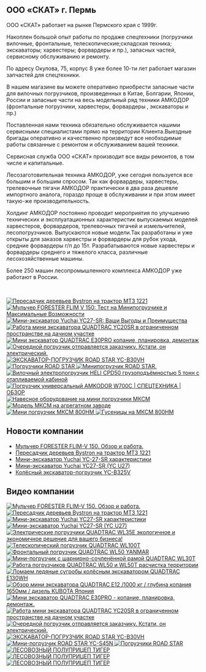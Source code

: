 ## ООО «СКАТ» г. Пермь
<p>ООО «СКАТ» работает на рынке Пермского края с 1999г.</p>
<p>Накоплен большой опыт работы по продаже спецтехники (погрузчики вилочные, фронтальные, телескопические;складская техника; экскаваторы; харвестеры; форвардеры и пр.), запасных частей, сервисному обслуживанию и ремонту.</p>
<p>По адресу Окулова, 75, корпус 8 уже более 10-ти лет работает магазин запчастей для спецтехники.</p>
<p>В нашем магазине вы можете оперативно приобрести запасные части для вилочных погрузчиков, произведенных в Китае, Болгарии, Японии, России и запасные части на весь модельный ряд техники АМКОДОР (фронтальные погрузчики, харвестеры, форвардеры , экскаваторы и пр.)</p>
<p>Поставленная нами техника обязательно обслуживается нашими сервисными специалистами прямо на территории Клиента.Выездные бригады оперативно и качественно произведут все необходимые работы связанные с ремонтом и обслуживанием вашей техники.</p>
<p>Сервисная служба ООО «СКАТ» производит все виды ремонтов, в том числе и капитальные.</p>
<p>Лесозаготовительная техника АМКОДОР, уже сегодня пользуется все большим и большим спросом. Так как форвардеры, харвестеры, трелевочные тягачи АМКОДОР практически в два раза дешевле импортного аналога, гораздо проще в обслуживании и при этом имеет такую-же производительность.</p>
<p>Холдинг АМКОДОР постоянно проводит мероприятия по улучшению технических и эксплуатационных характеристик выпускаемых моделей харвестеров, форвардеров, трелевочных тягачей и измельчителей, лесопогрузчиков. Выпускаются новые модели.Так разработаны и уже открыты для заказов харвестры и форвардеры для рубок ухода, средние форвардеры г/п до 15т. Разрабатываются новые харвестеры и форвардеры среднего и тяжелого класса, различные лесохозяйственные машины.</p>
<p>Более 250 машин лесопромышленного комплекса АМКОДОР уже работают в России.</p>
<p>&nbsp;</p>
<!-- BEGIN EXAMPLE-YOUTUBE-CARDS -->
<a href="https://www.youtube.com/watch?v=Jy071J7c95Q">
  <picture>
    <source media="(prefers-color-scheme: dark)" srcset="https://ytcards.demolab.com/?id=Jy071J7c95Q&title=%D0%9F%D0%B5%D1%80%D0%B5%D1%81%D0%B0%D0%B4%D1%87%D0%B8%D0%BA+%D0%B4%D0%B5%D1%80%D0%B5%D0%B2%D1%8C%D0%B5%D0%B2+Bystron+%D0%BD%D0%B0+%D1%82%D1%80%D0%B0%D0%BA%D1%82%D0%BE%D1%80+%D0%9C%D0%A2%D0%97+1221&lang=en&timestamp=1721041106&background_color=%230d1117&title_color=%23ffffff&stats_color=%23dedede&max_title_lines=2&width=250&border_radius=5&duration=431">
    <img src="https://ytcards.demolab.com/?id=Jy071J7c95Q&title=%D0%9F%D0%B5%D1%80%D0%B5%D1%81%D0%B0%D0%B4%D1%87%D0%B8%D0%BA+%D0%B4%D0%B5%D1%80%D0%B5%D0%B2%D1%8C%D0%B5%D0%B2+Bystron+%D0%BD%D0%B0+%D1%82%D1%80%D0%B0%D0%BA%D1%82%D0%BE%D1%80+%D0%9C%D0%A2%D0%97+1221&lang=en&timestamp=1721041106&background_color=%23ffffff&title_color=%2324292f&stats_color=%2357606a&max_title_lines=2&width=250&border_radius=5&duration=431" alt="Пересадчик деревьев Bystron на трактор МТЗ 1221" title="Пересадчик деревьев Bystron на трактор МТЗ 1221">
  </picture>
</a>
<a href="https://www.youtube.com/watch?v=oZb6ci3zRDw">
  <picture>
    <source media="(prefers-color-scheme: dark)" srcset="https://ytcards.demolab.com/?id=oZb6ci3zRDw&title=%D0%9C%D1%83%D0%BB%D1%8C%D1%87%D0%B5%D1%80+FORESTER+FLIM+V+150%3A+%D0%A2%D0%B5%D1%81%D1%82+%D0%BD%D0%B0+%D0%9C%D0%B8%D0%BD%D0%B8%D0%BF%D0%BE%D0%B3%D1%80%D1%83%D0%B7%D1%87%D0%B8%D0%BA%D0%B5+%D0%B8+%D0%9C%D0%B0%D0%BA%D1%81%D0%B8%D0%BC%D0%B0%D0%BB%D1%8C%D0%BD%D1%8B%D0%B5+%D0%92%D0%BE%D0%B7%D0%BC%D0%BE%D0%B6%D0%BD%D0%BE%D1%81%D1%82%D0%B8&lang=en&timestamp=1721041084&background_color=%230d1117&title_color=%23ffffff&stats_color=%23dedede&max_title_lines=2&width=250&border_radius=5&duration=1469">
    <img src="https://ytcards.demolab.com/?id=oZb6ci3zRDw&title=%D0%9C%D1%83%D0%BB%D1%8C%D1%87%D0%B5%D1%80+FORESTER+FLIM+V+150%3A+%D0%A2%D0%B5%D1%81%D1%82+%D0%BD%D0%B0+%D0%9C%D0%B8%D0%BD%D0%B8%D0%BF%D0%BE%D0%B3%D1%80%D1%83%D0%B7%D1%87%D0%B8%D0%BA%D0%B5+%D0%B8+%D0%9C%D0%B0%D0%BA%D1%81%D0%B8%D0%BC%D0%B0%D0%BB%D1%8C%D0%BD%D1%8B%D0%B5+%D0%92%D0%BE%D0%B7%D0%BC%D0%BE%D0%B6%D0%BD%D0%BE%D1%81%D1%82%D0%B8&lang=en&timestamp=1721041084&background_color=%23ffffff&title_color=%2324292f&stats_color=%2357606a&max_title_lines=2&width=250&border_radius=5&duration=1469" alt="Мульчер FORESTER FLIM V 150: Тест на Минипогрузчике и Максимальные Возможности" title="Мульчер FORESTER FLIM V 150: Тест на Минипогрузчике и Максимальные Возможности">
  </picture>
</a>
<a href="https://www.youtube.com/watch?v=jUWL78gJAHk">
  <picture>
    <source media="(prefers-color-scheme: dark)" srcset="https://ytcards.demolab.com/?id=jUWL78gJAHk&title=%D0%9C%D0%B8%D0%BD%D0%B8-%D1%8D%D0%BA%D1%81%D0%BA%D0%B0%D0%B2%D0%B0%D1%82%D0%BE%D1%80+Yuchai+YC27-SR%3A+%D0%92%D0%B0%D1%88%D0%B8+%D0%92%D1%8B%D0%B3%D0%BE%D0%B4%D1%8B+%D0%B8+%D0%9F%D1%80%D0%B5%D0%B8%D0%BC%D1%83%D1%89%D0%B5%D1%81%D1%82%D0%B2%D0%B0&lang=en&timestamp=1721040947&background_color=%230d1117&title_color=%23ffffff&stats_color=%23dedede&max_title_lines=2&width=250&border_radius=5&duration=129">
    <img src="https://ytcards.demolab.com/?id=jUWL78gJAHk&title=%D0%9C%D0%B8%D0%BD%D0%B8-%D1%8D%D0%BA%D1%81%D0%BA%D0%B0%D0%B2%D0%B0%D1%82%D0%BE%D1%80+Yuchai+YC27-SR%3A+%D0%92%D0%B0%D1%88%D0%B8+%D0%92%D1%8B%D0%B3%D0%BE%D0%B4%D1%8B+%D0%B8+%D0%9F%D1%80%D0%B5%D0%B8%D0%BC%D1%83%D1%89%D0%B5%D1%81%D1%82%D0%B2%D0%B0&lang=en&timestamp=1721040947&background_color=%23ffffff&title_color=%2324292f&stats_color=%2357606a&max_title_lines=2&width=250&border_radius=5&duration=129" alt="Мини-экскаватор Yuchai YC27-SR: Ваши Выгоды и Преимущества" title="Мини-экскаватор Yuchai YC27-SR: Ваши Выгоды и Преимущества">
  </picture>
</a>
<a href="https://www.youtube.com/watch?v=w0Z1gLIR77w">
  <picture>
    <source media="(prefers-color-scheme: dark)" srcset="https://ytcards.demolab.com/?id=w0Z1gLIR77w&title=%D0%A0%D0%B0%D0%B1%D0%BE%D1%82%D0%B0+%D0%BC%D0%B8%D0%BD%D0%B8+%D1%8D%D0%BA%D1%81%D0%BA%D0%B0%D0%B2%D0%B0%D1%82%D0%BE%D1%80%D0%B0+QUADTRAC+YC20SR+%D0%B2+%D0%BE%D0%B3%D1%80%D0%B0%D0%BD%D0%B8%D1%87%D0%B5%D0%BD%D0%BD%D0%BE%D0%BC+%D0%BF%D1%80%D0%BE%D1%81%D1%82%D1%80%D0%B0%D0%BD%D1%81%D1%82%D0%B2%D0%B5+%D0%BD%D0%B0+%D0%B4%D0%B0%D1%87%D0%BD%D0%BE%D0%BC+%D1%83%D1%87%D0%B0%D1%81%D1%82%D0%BA%D0%B5&lang=en&timestamp=1714297989&background_color=%230d1117&title_color=%23ffffff&stats_color=%23dedede&max_title_lines=2&width=250&border_radius=5&duration=66">
    <img src="https://ytcards.demolab.com/?id=w0Z1gLIR77w&title=%D0%A0%D0%B0%D0%B1%D0%BE%D1%82%D0%B0+%D0%BC%D0%B8%D0%BD%D0%B8+%D1%8D%D0%BA%D1%81%D0%BA%D0%B0%D0%B2%D0%B0%D1%82%D0%BE%D1%80%D0%B0+QUADTRAC+YC20SR+%D0%B2+%D0%BE%D0%B3%D1%80%D0%B0%D0%BD%D0%B8%D1%87%D0%B5%D0%BD%D0%BD%D0%BE%D0%BC+%D0%BF%D1%80%D0%BE%D1%81%D1%82%D1%80%D0%B0%D0%BD%D1%81%D1%82%D0%B2%D0%B5+%D0%BD%D0%B0+%D0%B4%D0%B0%D1%87%D0%BD%D0%BE%D0%BC+%D1%83%D1%87%D0%B0%D1%81%D1%82%D0%BA%D0%B5&lang=en&timestamp=1714297989&background_color=%23ffffff&title_color=%2324292f&stats_color=%2357606a&max_title_lines=2&width=250&border_radius=5&duration=66" alt="Работа мини экскаватора QUADTRAC YC20SR в ограниченном пространстве на дачном участке" title="Работа мини экскаватора QUADTRAC YC20SR в ограниченном пространстве на дачном участке">
  </picture>
</a>
<a href="https://www.youtube.com/watch?v=08Nr60QpfLg">
  <picture>
    <source media="(prefers-color-scheme: dark)" srcset="https://ytcards.demolab.com/?id=08Nr60QpfLg&title=%D0%9C%D0%B8%D0%BD%D0%B8+%D1%8D%D0%BA%D1%81%D0%BA%D0%B0%D0%B2%D0%B0%D1%82%D0%BE%D1%80+QUADTRAC+E30PRO+++%D0%BA%D0%BE%D0%BF%D0%B0%D0%BD%D0%B8%D0%B5%2C+%D0%BF%D0%BB%D0%B0%D0%BD%D0%B8%D1%80%D0%BE%D0%B2%D0%BA%D0%B0%2C+%D0%B4%D0%B5%D0%BC%D0%BE%D0%BD%D1%82%D0%B0%D0%B6&lang=en&timestamp=1714297781&background_color=%230d1117&title_color=%23ffffff&stats_color=%23dedede&max_title_lines=2&width=250&border_radius=5&duration=133">
    <img src="https://ytcards.demolab.com/?id=08Nr60QpfLg&title=%D0%9C%D0%B8%D0%BD%D0%B8+%D1%8D%D0%BA%D1%81%D0%BA%D0%B0%D0%B2%D0%B0%D1%82%D0%BE%D1%80+QUADTRAC+E30PRO+++%D0%BA%D0%BE%D0%BF%D0%B0%D0%BD%D0%B8%D0%B5%2C+%D0%BF%D0%BB%D0%B0%D0%BD%D0%B8%D1%80%D0%BE%D0%B2%D0%BA%D0%B0%2C+%D0%B4%D0%B5%D0%BC%D0%BE%D0%BD%D1%82%D0%B0%D0%B6&lang=en&timestamp=1714297781&background_color=%23ffffff&title_color=%2324292f&stats_color=%2357606a&max_title_lines=2&width=250&border_radius=5&duration=133" alt="Мини экскаватор QUADTRAC E30PRO   копание, планировка, демонтаж" title="Мини экскаватор QUADTRAC E30PRO   копание, планировка, демонтаж">
  </picture>
</a>
<a href="https://www.youtube.com/watch?v=_2dPwJcfHyo">
  <picture>
    <source media="(prefers-color-scheme: dark)" srcset="https://ytcards.demolab.com/?id=_2dPwJcfHyo&title=%D0%9E%D1%87%D0%B5%D1%80%D0%B5%D0%B4%D0%BD%D0%BE%D0%B9+%D0%BF%D0%BE%D0%B3%D1%80%D1%83%D0%B7%D1%87%D0%B8%D0%BA+%D0%BE%D1%82%D0%BF%D1%80%D0%B0%D0%B2%D0%BB%D1%8F%D0%B5%D1%82%D1%81%D1%8F+%D0%B7%D0%B0%D0%BA%D0%B0%D0%B7%D1%87%D0%B8%D0%BA%D1%83.+%D0%9A%D1%81%D1%82%D0%B0%D1%82%D0%B8%2C+%D0%BE%D0%BD+%D1%8D%D0%BB%D0%B5%D0%BA%D1%82%D1%80%D0%B8%D1%87%D0%B5%D1%81%D0%BA%D0%B8%D0%B9.&lang=en&timestamp=1707813107&background_color=%230d1117&title_color=%23ffffff&stats_color=%23dedede&max_title_lines=2&width=250&border_radius=5&duration=25">
    <img src="https://ytcards.demolab.com/?id=_2dPwJcfHyo&title=%D0%9E%D1%87%D0%B5%D1%80%D0%B5%D0%B4%D0%BD%D0%BE%D0%B9+%D0%BF%D0%BE%D0%B3%D1%80%D1%83%D0%B7%D1%87%D0%B8%D0%BA+%D0%BE%D1%82%D0%BF%D1%80%D0%B0%D0%B2%D0%BB%D1%8F%D0%B5%D1%82%D1%81%D1%8F+%D0%B7%D0%B0%D0%BA%D0%B0%D0%B7%D1%87%D0%B8%D0%BA%D1%83.+%D0%9A%D1%81%D1%82%D0%B0%D1%82%D0%B8%2C+%D0%BE%D0%BD+%D1%8D%D0%BB%D0%B5%D0%BA%D1%82%D1%80%D0%B8%D1%87%D0%B5%D1%81%D0%BA%D0%B8%D0%B9.&lang=en&timestamp=1707813107&background_color=%23ffffff&title_color=%2324292f&stats_color=%2357606a&max_title_lines=2&width=250&border_radius=5&duration=25" alt="Очередной погрузчик отправляется заказчику. Кстати, он электрический." title="Очередной погрузчик отправляется заказчику. Кстати, он электрический.">
  </picture>
</a>
<a href="https://www.youtube.com/watch?v=OM5D0DaQEmE">
  <picture>
    <source media="(prefers-color-scheme: dark)" srcset="https://ytcards.demolab.com/?id=OM5D0DaQEmE&title=%D0%AD%D0%9A%D0%A1%D0%9A%D0%90%D0%92%D0%90%D0%A2%D0%9E%D0%A0-%D0%9F%D0%9E%D0%93%D0%A0%D0%A3%D0%97%D0%A7%D0%98%D0%9A+ROAD+STAR+YC-B30VH&lang=en&timestamp=1707307307&background_color=%230d1117&title_color=%23ffffff&stats_color=%23dedede&max_title_lines=2&width=250&border_radius=5&duration=59">
    <img src="https://ytcards.demolab.com/?id=OM5D0DaQEmE&title=%D0%AD%D0%9A%D0%A1%D0%9A%D0%90%D0%92%D0%90%D0%A2%D0%9E%D0%A0-%D0%9F%D0%9E%D0%93%D0%A0%D0%A3%D0%97%D0%A7%D0%98%D0%9A+ROAD+STAR+YC-B30VH&lang=en&timestamp=1707307307&background_color=%23ffffff&title_color=%2324292f&stats_color=%2357606a&max_title_lines=2&width=250&border_radius=5&duration=59" alt="ЭКСКАВАТОР-ПОГРУЗЧИК ROAD STAR YC-B30VH" title="ЭКСКАВАТОР-ПОГРУЗЧИК ROAD STAR YC-B30VH">
  </picture>
</a>
<a href="https://www.youtube.com/watch?v=v1id_CkKj28">
  <picture>
    <source media="(prefers-color-scheme: dark)" srcset="https://ytcards.demolab.com/?id=v1id_CkKj28&title=%D0%9F%D0%BE%D0%B3%D1%80%D1%83%D0%B7%D1%87%D0%B8%D0%BA%D0%B8+ROAD+STAR&lang=en&timestamp=1707305931&background_color=%230d1117&title_color=%23ffffff&stats_color=%23dedede&max_title_lines=2&width=250&border_radius=5&duration=21">
    <img src="https://ytcards.demolab.com/?id=v1id_CkKj28&title=%D0%9F%D0%BE%D0%B3%D1%80%D1%83%D0%B7%D1%87%D0%B8%D0%BA%D0%B8+ROAD+STAR&lang=en&timestamp=1707305931&background_color=%23ffffff&title_color=%2324292f&stats_color=%2357606a&max_title_lines=2&width=250&border_radius=5&duration=21" alt="Погрузчики ROAD STAR" title="Погрузчики ROAD STAR">
  </picture>
</a>
<a href="https://www.youtube.com/watch?v=YoTPnRT1Xms">
  <picture>
    <source media="(prefers-color-scheme: dark)" srcset="https://ytcards.demolab.com/?id=YoTPnRT1Xms&title=%D0%9C%D0%B8%D0%BD%D0%B8%D0%BF%D0%BE%D0%B3%D1%80%D1%83%D0%B7%D1%87%D0%B8%D0%BA+ROAD+STAR.&lang=en&timestamp=1707290357&background_color=%230d1117&title_color=%23ffffff&stats_color=%23dedede&max_title_lines=2&width=250&border_radius=5&duration=59">
    <img src="https://ytcards.demolab.com/?id=YoTPnRT1Xms&title=%D0%9C%D0%B8%D0%BD%D0%B8%D0%BF%D0%BE%D0%B3%D1%80%D1%83%D0%B7%D1%87%D0%B8%D0%BA+ROAD+STAR.&lang=en&timestamp=1707290357&background_color=%23ffffff&title_color=%2324292f&stats_color=%2357606a&max_title_lines=2&width=250&border_radius=5&duration=59" alt="Минипогрузчик ROAD STAR." title="Минипогрузчик ROAD STAR.">
  </picture>
</a>
<a href="https://www.youtube.com/watch?v=k38pQ8A0ZL0">
  <picture>
    <source media="(prefers-color-scheme: dark)" srcset="https://ytcards.demolab.com/?id=k38pQ8A0ZL0&title=%D0%92%D0%B8%D0%BB%D0%BE%D1%87%D0%BD%D1%8B%D0%B9+%D1%8D%D0%BB%D0%B5%D0%BA%D1%82%D1%80%D0%BE%D0%BF%D0%BE%D0%B3%D1%80%D1%83%D0%B7%D1%87%D0%B8%D0%BA+HELI+CPD50+%D0%B3%D1%80%D1%83%D0%B7%D0%BE%D0%BF%D0%BE%D0%B4%D1%8A%D1%91%D0%BC%D0%BD%D0%BE%D1%81%D1%82%D1%8C%D1%8E+5+%D1%82%D0%BE%D0%BD%D0%BD+%D1%81+%D0%BE%D1%82%D0%B0%D0%BF%D0%BB%D0%B8%D0%B2%D0%B0%D0%B5%D0%BC%D0%BE%D0%B9+%D0%BA%D0%B0%D0%B1%D0%B8%D0%BD%D0%BE%D0%B9&lang=en&timestamp=1691487350&background_color=%230d1117&title_color=%23ffffff&stats_color=%23dedede&max_title_lines=2&width=250&border_radius=5&duration=69">
    <img src="https://ytcards.demolab.com/?id=k38pQ8A0ZL0&title=%D0%92%D0%B8%D0%BB%D0%BE%D1%87%D0%BD%D1%8B%D0%B9+%D1%8D%D0%BB%D0%B5%D0%BA%D1%82%D1%80%D0%BE%D0%BF%D0%BE%D0%B3%D1%80%D1%83%D0%B7%D1%87%D0%B8%D0%BA+HELI+CPD50+%D0%B3%D1%80%D1%83%D0%B7%D0%BE%D0%BF%D0%BE%D0%B4%D1%8A%D1%91%D0%BC%D0%BD%D0%BE%D1%81%D1%82%D1%8C%D1%8E+5+%D1%82%D0%BE%D0%BD%D0%BD+%D1%81+%D0%BE%D1%82%D0%B0%D0%BF%D0%BB%D0%B8%D0%B2%D0%B0%D0%B5%D0%BC%D0%BE%D0%B9+%D0%BA%D0%B0%D0%B1%D0%B8%D0%BD%D0%BE%D0%B9&lang=en&timestamp=1691487350&background_color=%23ffffff&title_color=%2324292f&stats_color=%2357606a&max_title_lines=2&width=250&border_radius=5&duration=69" alt="Вилочный электропогрузчик HELI CPD50 грузоподъёмностью 5 тонн с отапливаемой кабиной" title="Вилочный электропогрузчик HELI CPD50 грузоподъёмностью 5 тонн с отапливаемой кабиной">
  </picture>
</a>
<a href="https://www.youtube.com/watch?v=5yVacoNXdY4">
  <picture>
    <source media="(prefers-color-scheme: dark)" srcset="https://ytcards.demolab.com/?id=5yVacoNXdY4&title=%D0%9F%D0%BE%D0%B3%D1%80%D1%83%D0%B7%D1%87%D0%B8%D0%BA+%D1%83%D0%BD%D0%B8%D0%B2%D0%B5%D1%80%D1%81%D0%B0%D0%BB%D1%8C%D0%BD%D1%8B%D0%B9+AMKODOR+W700C+%7C+%D0%A1%D0%9F%D0%95%D0%A6%D0%A2%D0%95%D0%A5%D0%9D%D0%98%D0%9A%D0%90+%7C+%D0%9E%D0%91%D0%97%D0%9E%D0%A0&lang=en&timestamp=1690118526&background_color=%230d1117&title_color=%23ffffff&stats_color=%23dedede&max_title_lines=2&width=250&border_radius=5&duration=252">
    <img src="https://ytcards.demolab.com/?id=5yVacoNXdY4&title=%D0%9F%D0%BE%D0%B3%D1%80%D1%83%D0%B7%D1%87%D0%B8%D0%BA+%D1%83%D0%BD%D0%B8%D0%B2%D0%B5%D1%80%D1%81%D0%B0%D0%BB%D1%8C%D0%BD%D1%8B%D0%B9+AMKODOR+W700C+%7C+%D0%A1%D0%9F%D0%95%D0%A6%D0%A2%D0%95%D0%A5%D0%9D%D0%98%D0%9A%D0%90+%7C+%D0%9E%D0%91%D0%97%D0%9E%D0%A0&lang=en&timestamp=1690118526&background_color=%23ffffff&title_color=%2324292f&stats_color=%2357606a&max_title_lines=2&width=250&border_radius=5&duration=252" alt="Погрузчик универсальный AMKODOR W700C | СПЕЦТЕХНИКА | ОБЗОР" title="Погрузчик универсальный AMKODOR W700C | СПЕЦТЕХНИКА | ОБЗОР">
  </picture>
</a>
<a href="https://www.youtube.com/watch?v=8idvcJyKXFA">
  <picture>
    <source media="(prefers-color-scheme: dark)" srcset="https://ytcards.demolab.com/?id=8idvcJyKXFA&title=%D0%9D%D0%B0%D0%B2%D0%B5%D1%81%D0%BD%D0%BE%D0%B5+%D0%BE%D0%B1%D0%BE%D1%80%D1%83%D0%B4%D0%BE%D0%B2%D0%B0%D0%BD%D0%B8%D0%B5+%D0%BD%D0%B0+%D0%BC%D0%B8%D0%BD%D0%B8+%D0%BF%D0%BE%D0%B3%D1%80%D1%83%D0%B7%D1%87%D0%B8%D0%BA%D0%B8+%D0%9C%D0%9A%D0%A1%D0%9C&lang=en&timestamp=1657096725&background_color=%230d1117&title_color=%23ffffff&stats_color=%23dedede&max_title_lines=2&width=250&border_radius=5&duration=25">
    <img src="https://ytcards.demolab.com/?id=8idvcJyKXFA&title=%D0%9D%D0%B0%D0%B2%D0%B5%D1%81%D0%BD%D0%BE%D0%B5+%D0%BE%D0%B1%D0%BE%D1%80%D1%83%D0%B4%D0%BE%D0%B2%D0%B0%D0%BD%D0%B8%D0%B5+%D0%BD%D0%B0+%D0%BC%D0%B8%D0%BD%D0%B8+%D0%BF%D0%BE%D0%B3%D1%80%D1%83%D0%B7%D1%87%D0%B8%D0%BA%D0%B8+%D0%9C%D0%9A%D0%A1%D0%9C&lang=en&timestamp=1657096725&background_color=%23ffffff&title_color=%2324292f&stats_color=%2357606a&max_title_lines=2&width=250&border_radius=5&duration=25" alt="Навесное оборудование на мини погрузчики МКСМ" title="Навесное оборудование на мини погрузчики МКСМ">
  </picture>
</a>
<a href="https://www.youtube.com/watch?v=8nx1kQwNQd8">
  <picture>
    <source media="(prefers-color-scheme: dark)" srcset="https://ytcards.demolab.com/?id=8nx1kQwNQd8&title=%D0%9C%D0%BE%D0%B4%D0%B5%D0%BB%D1%8C+%D0%9C%D0%9A%D0%A1%D0%9C+%D0%BD%D0%B0+%D0%B0%D0%B3%D1%80%D0%B5%D0%B3%D0%B0%D1%82%D0%BD%D0%BE%D0%BC+%D0%B7%D0%B0%D0%B2%D0%BE%D0%B4%D0%B5&lang=en&timestamp=1657096680&background_color=%230d1117&title_color=%23ffffff&stats_color=%23dedede&max_title_lines=2&width=250&border_radius=5&duration=33">
    <img src="https://ytcards.demolab.com/?id=8nx1kQwNQd8&title=%D0%9C%D0%BE%D0%B4%D0%B5%D0%BB%D1%8C+%D0%9C%D0%9A%D0%A1%D0%9C+%D0%BD%D0%B0+%D0%B0%D0%B3%D1%80%D0%B5%D0%B3%D0%B0%D1%82%D0%BD%D0%BE%D0%BC+%D0%B7%D0%B0%D0%B2%D0%BE%D0%B4%D0%B5&lang=en&timestamp=1657096680&background_color=%23ffffff&title_color=%2324292f&stats_color=%2357606a&max_title_lines=2&width=250&border_radius=5&duration=33" alt="Модель МКСМ на агрегатном заводе" title="Модель МКСМ на агрегатном заводе">
  </picture>
</a>
<a href="https://www.youtube.com/watch?v=Vz4zijAk4aA">
  <picture>
    <source media="(prefers-color-scheme: dark)" srcset="https://ytcards.demolab.com/?id=Vz4zijAk4aA&title=%D0%9C%D0%B8%D0%BD%D0%B8+%D0%BF%D0%BE%D0%B3%D1%80%D1%83%D0%B7%D1%87%D0%B8%D0%BA+%D0%9C%D0%9A%D0%A1%D0%9C+800%D0%9D%D0%9C&lang=en&timestamp=1657096647&background_color=%230d1117&title_color=%23ffffff&stats_color=%23dedede&max_title_lines=2&width=250&border_radius=5&duration=416">
    <img src="https://ytcards.demolab.com/?id=Vz4zijAk4aA&title=%D0%9C%D0%B8%D0%BD%D0%B8+%D0%BF%D0%BE%D0%B3%D1%80%D1%83%D0%B7%D1%87%D0%B8%D0%BA+%D0%9C%D0%9A%D0%A1%D0%9C+800%D0%9D%D0%9C&lang=en&timestamp=1657096647&background_color=%23ffffff&title_color=%2324292f&stats_color=%2357606a&max_title_lines=2&width=250&border_radius=5&duration=416" alt="Мини погрузчик МКСМ 800НМ" title="Мини погрузчик МКСМ 800НМ">
  </picture>
</a>
<a href="https://www.youtube.com/watch?v=5WNr37cJy9c">
  <picture>
    <source media="(prefers-color-scheme: dark)" srcset="https://ytcards.demolab.com/?id=5WNr37cJy9c&title=%D0%93%D1%83%D1%81%D0%B5%D0%BD%D0%B8%D1%86%D1%8B+%D0%BD%D0%B0+%D0%9C%D0%9A%D0%A1%D0%9C+800%D0%9D%D0%9C&lang=en&timestamp=1657096599&background_color=%230d1117&title_color=%23ffffff&stats_color=%23dedede&max_title_lines=2&width=250&border_radius=5&duration=71">
    <img src="https://ytcards.demolab.com/?id=5WNr37cJy9c&title=%D0%93%D1%83%D1%81%D0%B5%D0%BD%D0%B8%D1%86%D1%8B+%D0%BD%D0%B0+%D0%9C%D0%9A%D0%A1%D0%9C+800%D0%9D%D0%9C&lang=en&timestamp=1657096599&background_color=%23ffffff&title_color=%2324292f&stats_color=%2357606a&max_title_lines=2&width=250&border_radius=5&duration=71" alt="Гусеницы на МКСМ 800НМ" title="Гусеницы на МКСМ 800НМ">
  </picture>
</a>
<!-- END EXAMPLE-YOUTUBE-CARDS -->

## Новости компании

<!-- BLOG-POST-LIST:START -->
- [Мульчер FORESTER FLIM-V 150. Обзор и работа.](https://www.skat59.ru/information/video/forester-flim-v-150.html)
- [Пересадчик деревьев Bystron на трактор МТЗ 1221](https://www.skat59.ru/information/video/peresadchik-derevev-bystron-na-traktor-mtz-1221.html)
- [Мини-экскаватор Yuchai YC-27-SR характеристики](https://www.skat59.ru/information/video/mini-ekskavator-yuchai-yc-27-sr-harakteristiki.html)
- [Мини-экскаватор Yuchai YC27-SR &lpar;YC U27&rpar;](https://www.skat59.ru/information/video/mini-ekskavator-yuchai-yc27-sr-yc-u27.html)
- [Колёсный экскаватор-погрузчик YC-B325V](https://www.skat59.ru/catalogue/road-star/yc-b325v.html)
<!-- BLOG-POST-LIST:END -->

## Видео компании

<!-- BEGIN RUTUBE -->
<a href="https://rutube.ru/video/4f18cf26dd5c0b25747950195f9cebf9/">
  <picture>
    <source media="(prefers-color-scheme: dark)" srcset="https://pic.rutubelist.ru/video/ef/76/ef76508a44f6c6bbc49cbaa37cd35237.jpg?width=250">
    <img src="https://pic.rutubelist.ru/video/ef/76/ef76508a44f6c6bbc49cbaa37cd35237.jpg?width=250" alt="Мульчер FORESTER FLIM-V 150. Обзор и работа." title="Мульчер FORESTER FLIM-V 150. Обзор и работа.">
  </picture>
</a><a href="https://rutube.ru/video/0c1fd714a4fd1885504e0ac707a93ed5/">
  <picture>
    <source media="(prefers-color-scheme: dark)" srcset="https://pic.rutubelist.ru/video/37/ce/37ce7c1dc28fd481476b6ac9846345fd.jpg?width=250">
    <img src="https://pic.rutubelist.ru/video/37/ce/37ce7c1dc28fd481476b6ac9846345fd.jpg?width=250" alt="Пересадчик деревьев Bystron на трактор МТЗ 1221" title="Пересадчик деревьев Bystron на трактор МТЗ 1221">
  </picture>
</a><a href="https://rutube.ru/video/cfe57b8cf10a43faef5479019b5a8cdc/">
  <picture>
    <source media="(prefers-color-scheme: dark)" srcset="https://pic.rutubelist.ru/video/cf/44/cf4494587208ef0f3a70d9e73b500c15.jpg?width=250">
    <img src="https://pic.rutubelist.ru/video/cf/44/cf4494587208ef0f3a70d9e73b500c15.jpg?width=250" alt="Мини-экскаватор Yuchai YC27-SR характеристики" title="Мини-экскаватор Yuchai YC27-SR характеристики">
  </picture>
</a><a href="https://rutube.ru/video/467db1178197fa8d8195063acd78c3c9/">
  <picture>
    <source media="(prefers-color-scheme: dark)" srcset="https://pic.rutubelist.ru/video/0b/0a/0b0abc30f678277bd4b78972d2d340ac.jpg?width=250">
    <img src="https://pic.rutubelist.ru/video/0b/0a/0b0abc30f678277bd4b78972d2d340ac.jpg?width=250" alt="Мини-экскаватор Yuchai YC27-SR (YC U27)" title="Мини-экскаватор Yuchai YC27-SR (YC U27)">
  </picture>
</a><a href="https://rutube.ru/video/089477d2e26ef2ee651ea90dddc3d186/">
  <picture>
    <source media="(prefers-color-scheme: dark)" srcset="https://pic.rutubelist.ru/video/10/46/10462188b83033cec12c837fedaaf5ef.jpg?width=250">
    <img src="https://pic.rutubelist.ru/video/10/46/10462188b83033cec12c837fedaaf5ef.jpg?width=250" alt="Электрические погрузчики QUADTRAC WL35E экологичное и экономичное решение для вашего бизнеса!" title="Электрические погрузчики QUADTRAC WL35E экологичное и экономичное решение для вашего бизнеса!">
  </picture>
</a><a href="https://rutube.ru/video/7d196a6bb6a882b63c537344fa05b7ec/">
  <picture>
    <source media="(prefers-color-scheme: dark)" srcset="https://pic.rutubelist.ru/video/78/22/7822c2044eeab3089af09eb11bdca592.jpg?width=250">
    <img src="https://pic.rutubelist.ru/video/78/22/7822c2044eeab3089af09eb11bdca592.jpg?width=250" alt="Телескопический погрузчик QUADTRAC WL100T" title="Телескопический погрузчик QUADTRAC WL100T">
  </picture>
</a><a href="https://rutube.ru/video/da295d356150ad86584b792cc34100c2/">
  <picture>
    <source media="(prefers-color-scheme: dark)" srcset="https://pic.rutubelist.ru/video/0e/72/0e7268069074898b9f6b4660caac85c4.jpg?width=250">
    <img src="https://pic.rutubelist.ru/video/0e/72/0e7268069074898b9f6b4660caac85c4.jpg?width=250" alt="Фронтальный погрузчик QUADTRAC WL50 YANMAR" title="Фронтальный погрузчик QUADTRAC WL50 YANMAR">
  </picture>
</a><a href="https://rutube.ru/video/a5aff9ce183475f39b0ff11b987814e0/">
  <picture>
    <source media="(prefers-color-scheme: dark)" srcset="https://pic.rutubelist.ru/video/25/b1/25b17f45f495249a9d4df30a5e8d1834.jpg?width=250">
    <img src="https://pic.rutubelist.ru/video/25/b1/25b17f45f495249a9d4df30a5e8d1834.jpg?width=250" alt="Мини-погрузчик с шарнирно-сочленённой рамой QUADTRAC WL30T" title="Мини-погрузчик с шарнирно-сочленённой рамой QUADTRAC WL30T">
  </picture>
</a><a href="https://rutube.ru/video/1a30b8f91dc01cddf1e5a39461d2d133/">
  <picture>
    <source media="(prefers-color-scheme: dark)" srcset="https://pic.rutubelist.ru/video/7f/20/7f20f5a167b5e01a128161feabae2cc5.jpg?width=250">
    <img src="https://pic.rutubelist.ru/video/7f/20/7f20f5a167b5e01a128161feabae2cc5.jpg?width=250" alt="Работа погрузчиков QUADTRAC WL50 и WL50T расчистка территории" title="Работа погрузчиков QUADTRAC WL50 и WL50T расчистка территории">
  </picture>
</a><a href="https://rutube.ru/video/294bd8d5086ab5e1fc6457919f153a1a/">
  <picture>
    <source media="(prefers-color-scheme: dark)" srcset="https://pic.rutubelist.ru/video/88/0e/880e1a4885de8715c8e32178a6da1efb.jpg?width=250">
    <img src="https://pic.rutubelist.ru/video/88/0e/880e1a4885de8715c8e32178a6da1efb.jpg?width=250" alt="Ломаем ледяные сугробы колёсным экскаватором QUADTRAC E130WH" title="Ломаем ледяные сугробы колёсным экскаватором QUADTRAC E130WH">
  </picture>
</a><a href="https://rutube.ru/video/93fb101a5b6caa11ec2569339ff41bd0/">
  <picture>
    <source media="(prefers-color-scheme: dark)" srcset="https://pic.rutubelist.ru/video/45/57/4557fd057042d745f4f63d1f476a481b.jpg?width=250">
    <img src="https://pic.rutubelist.ru/video/45/57/4557fd057042d745f4f63d1f476a481b.jpg?width=250" alt="Обзор мини экскаватора QUADTRAC E12 /1000 кг / глубина копания 1650мм / дизель KUBOTA Япония" title="Обзор мини экскаватора QUADTRAC E12 /1000 кг / глубина копания 1650мм / дизель KUBOTA Япония">
  </picture>
</a><a href="https://rutube.ru/video/b7ca559835451bfba6acbf1038600c84/">
  <picture>
    <source media="(prefers-color-scheme: dark)" srcset="https://pic.rutubelist.ru/video/c3/0b/c30bddc89aef8ea41ac85c97b55d4d85.jpg?width=250">
    <img src="https://pic.rutubelist.ru/video/c3/0b/c30bddc89aef8ea41ac85c97b55d4d85.jpg?width=250" alt="Мини экскаватор QUADTRAC E30PRO - копание, планировка, демонтаж." title="Мини экскаватор QUADTRAC E30PRO - копание, планировка, демонтаж.">
  </picture>
</a><a href="https://rutube.ru/video/a9577e316968a95e6590da1117b3f32c/">
  <picture>
    <source media="(prefers-color-scheme: dark)" srcset="https://pic.rutubelist.ru/video/ec/b1/ecb1995f6818965635cfbdb9eab1ce7d.jpg?width=250">
    <img src="https://pic.rutubelist.ru/video/ec/b1/ecb1995f6818965635cfbdb9eab1ce7d.jpg?width=250" alt="Работа мини экскаватора QUADTRAC YC20SR в ограниченном пространстве на дачном участке" title="Работа мини экскаватора QUADTRAC YC20SR в ограниченном пространстве на дачном участке">
  </picture>
</a><a href="https://rutube.ru/video/11d9f46c691d4ce0312aee9035f1f247/">
  <picture>
    <source media="(prefers-color-scheme: dark)" srcset="https://pic.rutubelist.ru/video/a3/30/a330e2300c99dbed70cb6c575bf0b04c.jpg?width=250">
    <img src="https://pic.rutubelist.ru/video/a3/30/a330e2300c99dbed70cb6c575bf0b04c.jpg?width=250" alt="Очередной погрузчик отправляется заказчику. Кстати, он электрический." title="Очередной погрузчик отправляется заказчику. Кстати, он электрический.">
  </picture>
</a><a href="https://rutube.ru/video/f8fe94f8286d1388ad14ee4a73fb6f59/">
  <picture>
    <source media="(prefers-color-scheme: dark)" srcset="https://pic.rutubelist.ru/video/fc/fd/fcfd173b7d40d36774ed35a6360aecd7.jpg?width=250">
    <img src="https://pic.rutubelist.ru/video/fc/fd/fcfd173b7d40d36774ed35a6360aecd7.jpg?width=250" alt="ЭКСКАВАТОР-ПОГРУЗЧИК ROAD STAR YC-B30VH" title="ЭКСКАВАТОР-ПОГРУЗЧИК ROAD STAR YC-B30VH">
  </picture>
</a><a href="https://rutube.ru/video/d52e7bf3f80d992ece6f42b0c29a7fad/">
  <picture>
    <source media="(prefers-color-scheme: dark)" srcset="https://pic.rutubelist.ru/video/3d/28/3d28d537e42fef9a539816e541006edc.jpg?width=250">
    <img src="https://pic.rutubelist.ru/video/3d/28/3d28d537e42fef9a539816e541006edc.jpg?width=250" alt="Мини-погрузчик ROAD STAR YC-S45N" title="Мини-погрузчик ROAD STAR YC-S45N">
  </picture>
</a><a href="https://rutube.ru/video/453e3d20e616cf1e17c7fbf6eb80ec07/">
  <picture>
    <source media="(prefers-color-scheme: dark)" srcset="https://pic.rutubelist.ru/video/1c/0c/1c0cf2dfdc2315bc7c1bb6f0a7bc5a8a.jpg?width=250">
    <img src="https://pic.rutubelist.ru/video/1c/0c/1c0cf2dfdc2315bc7c1bb6f0a7bc5a8a.jpg?width=250" alt="Погрузчики ROAD STAR" title="Погрузчики ROAD STAR">
  </picture>
</a><a href="https://rutube.ru/video/d3d60b8db3b9893bb4417159fa018b87/">
  <picture>
    <source media="(prefers-color-scheme: dark)" srcset="https://pic.rutubelist.ru/video/d2/5d/d25d93f06470308d88fed8f4ee398c05.jpg?width=250">
    <img src="https://pic.rutubelist.ru/video/d2/5d/d25d93f06470308d88fed8f4ee398c05.jpg?width=250" alt="ЛЕСОВОЗНЫЙ ПОЛУПРИЦЕП ТИГЕР" title="ЛЕСОВОЗНЫЙ ПОЛУПРИЦЕП ТИГЕР">
  </picture>
</a><a href="https://rutube.ru/video/e30f2c0e5a133fb5c9959c333c66c39a/">
  <picture>
    <source media="(prefers-color-scheme: dark)" srcset="https://pic.rutubelist.ru/video/1f/33/1f33fe25e932909d9bbcdb59baa98ecd.jpg?width=250">
    <img src="https://pic.rutubelist.ru/video/1f/33/1f33fe25e932909d9bbcdb59baa98ecd.jpg?width=250" alt="ЛЕСОВОЗНЫЙ ПОЛУПРИЦЕП ТИГЕР" title="ЛЕСОВОЗНЫЙ ПОЛУПРИЦЕП ТИГЕР">
  </picture>
</a><a href="https://rutube.ru/video/9734c984ac4ecc895ee101d6a8c3ad93/">
  <picture>
    <source media="(prefers-color-scheme: dark)" srcset="https://pic.rutubelist.ru/video/d2/d3/d2d3d3183a73bbd67cc77e52b17102c6.jpg?width=250">
    <img src="https://pic.rutubelist.ru/video/d2/d3/d2d3d3183a73bbd67cc77e52b17102c6.jpg?width=250" alt="ЛЕСОВОЗНЫЙ ПОЛУПРИЦЕП ТИГЕР" title="ЛЕСОВОЗНЫЙ ПОЛУПРИЦЕП ТИГЕР">
  </picture>
</a>
<!-- END RUTUBE -->
